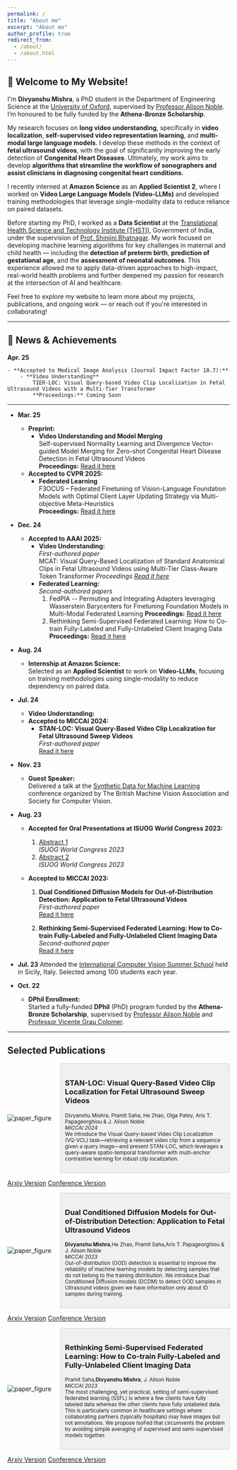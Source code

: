 ```yaml
---
permalink: /
title: "About me"
excerpt: "About me"
author_profile: true
redirect_from: 
  - /about/
  - /about.html
---
```


## 📰 Welcome to My Website!

I'm **Divyanshu Mishra**, a PhD student in the Department of Engineering Science at the [University of Oxford](https://www.ox.ac.uk/), supervised by [Professor Alison Noble](https://ibme.ox.ac.uk/person/alison-noble/). I’m honoured to be fully funded by the **Athena-Bronze Scholarship**.

My research focuses on **long video understanding**, specifically in **video localization**, **self-supervised video representation learning**, and **multi-modal large language models**. I develop these methods in the context of **fetal ultrasound videos**, with the goal of significantly improving the early detection of **Congenital Heart Diseases**. Ultimately, my work aims to develop **algorithms that streamline the workflow of sonographers and assist clinicians in diagnosing congenital heart conditions**.

I recently interned at **Amazon Science** as an **Applied Scientist 2**, where I worked on **Video Large Language Models (Video-LLMs)** and developed training methodologies that leverage single-modality data to reduce reliance on paired datasets.

Before starting my PhD, I worked as a **Data Scientist** at the [Translational Health Science and Technology Institute (THSTI)](https://thsti.res.in/), Government of India, under the supervision of [Prof. Shinjini Bhatnagar](https://thsti.res.in/en/faculty-profile/Shinjini-Bhatanagar). My work focused on developing machine learning algorithms for key challenges in maternal and child health — including the **detection of preterm birth**, **prediction of gestational age**, and the **assessment of neonatal outcomes**. This experience allowed me to apply data-driven approaches to high-impact, real-world health problems and further deepened my passion for research at the intersection of AI and healthcare.

Feel free to explore my website to learn more about my projects, publications, and ongoing work — or reach out if you're interested in collaborating!


---
## 📰 News & Achievements

**Apr. 25**

    - **Accepted to Medical Image Analysis (Journal Impact Factor 10.7):**
        - **Video Understanding**  
            TIER-LOC: Visual Query-based Video Clip Localization in Fetal Ultrasound Videos with a Multi-Tier Transformer
            **Proceedings:** Coming Soon
---
- **Mar. 25**
    - **Preprint:** 
        - **Video Understanding and Model Merging**  
            Self-supervised Normality Learning and Divergence Vector-guided Model Merging for Zero-shot Congenital Heart Disease Detection in Fetal Ultrasound Videos  
            **Proceedings:** [Read it here](https://arxiv.org/pdf/2503.07799)
    - **Accepted to CVPR 2025:**
        - **Federated Learning**  
            F3OCUS – Federated Finetuning of Vision-Language Foundation Models with Optimal Client Layer Updating Strategy via Multi-objective Meta-Heuristics  
            **Proceedings:** [Read it here](https://arxiv.org/abs/2411.11912)
   

- **Dec. 24**
    - **Accepted to AAAI 2025:**
        - **Video Understanding:**  
          *First-authored paper*  
          MCAT: Visual Query-Based Localization of Standard Anatomical Clips in Fetal Ultrasound Videos using Multi-Tier Class-Aware Token Transformer
          *Proceedings [Read it here](https://ojs.aaai.org/index.php/AAAI/article/view/35047)*
        - **Federated Learning:**  
          *Second-authored papers*  
          1. FedPIA -- Permuting and Integrating Adapters leveraging Wasserstein Barycenters for Finetuning Foundation Models in Multi-Modal Federated Learning
             **Proceedings:** [Read it here](https://arxiv.org/abs/2412.14424)
          2. Rethinking Semi-Supervised Federated Learning: How to Co-train Fully-Labeled and Fully-Unlabeled Client Imaging Data
             **Proceedings:** [Read it here](https://link.springer.com/chapter/10.1007/978-3-031-43895-0_39)
    
- **Aug. 24**
    - **Internship at Amazon Science:**  
      Selected as an **Applied Scientist** to work on **Video-LLMs**, focusing on training methodologies using single-modality to reduce dependency on paired data.
    
- **Jul. 24**
    - **Video Understanding:**
    - **Accepted to MICCAI 2024:**
        - **STAN-LOC: Visual Query-Based Video Clip Localization for Fetal Ultrasound Sweep Videos**  
          *First-authored paper*  
          [Read it here](https://link.springer.com/chapter/10.1007/978-3-031-72083-3_69)
    
- **Nov. 23**
    - **Guest Speaker:**  
      Delivered a talk at the [Synthetic Data for Machine Learning](https://www.bmva.org/meetings/23-11-08-Synthetic%20Data%20for%20Machine%20Learning.html) conference organized by The British Machine Vision Association and Society for Computer Vision.
    
- **Aug. 23**
    - **Accepted for Oral Presentations at ISUOG World Congress 2023:**
        1. [Abstract 1](https://obgyn.onlinelibrary.wiley.com/doi/full/10.1002/uog.26323)  
           *ISUOG World Congress 2023*
        2. [Abstract 2](https://obgyn.onlinelibrary.wiley.com/doi/abs/10.1002/uog.26499)  
           *ISUOG World Congress 2023*
        
    - **Accepted to MICCAI 2023:**
        1. **Dual Conditioned Diffusion Models for Out-of-Distribution Detection: Application to Fetal Ultrasound Videos**  
           *First-authored paper*  
           [Read it here](https://link.springer.com/chapter/10.1007/978-3-031-43907-0_21)
        
        2. **Rethinking Semi-Supervised Federated Learning: How to Co-train Fully-Labeled and Fully-Unlabeled Client Imaging Data**  
           *Second-authored paper*  
           [Read it here](https://link.springer.com/chapter/10.1007/978-3-031-43895-0_39)
    
- **Jul. 23**
      Attended the [International Computer Vision Summer School](https://iplab.dmi.unict.it/icvss2023/Home) held in Sicily, Italy. Selected among 100 students each year.
    
- **Oct. 22**
    - **DPhil Enrollment:**  
      Started a fully-funded **DPhil** (PhD) program funded by the **Athena-Bronze Scholarship**, supervised by [Professor Alison Noble](https://ibme.ox.ac.uk/person/alison-noble/) and [Professor Vicente Grau Colomer](https://ibme.ox.ac.uk/person/vicente-grau-colomer/).



---
## Selected Publications
<section id="publications"> 
<style>
        /* Add some basic styling to arrange elements */
        .container {
            display: flex;
            align-items: center;
            justify-content: flex-start;
            gap: 20px;
        }

        .image {
            max-width: 300px; /* Adjust the width as needed */
        }

        .description-box {
            flex: 1; /* Allow the description box to grow to fill available space */
            background-color: #f0f0f0; /* Background color for the description box */
            padding: 10px;
            border: 1px solid #ccc;
        }
</style>
<div class="container">
        <img src="images/stanloc_image.webp" alt="paper_figure" class="image">
        <div class="description-box">
            <h3>STAN-LOC: Visual Query-Based Video Clip Localization for Fetal Ultrasound Sweep Videos</h3>
            <p><small>Divyanshu Mishra, Pramit Saha, He Zhao, Olga Patey, Aris T. Papageorghiou & J. Alison Noble  <br>
            <i>MICCAI 2024</i> <br>
            We introduce the Visual Query-based Video Clip Localization (VQ-VCL) task—retrieving a relevant video clip from a sequence given a query image—and present STAN-LOC, which leverages a query-aware spatio-temporal transformer with multi-anchor contrastive learning for robust clip localization.
            </small>
            </p>
        </div>
</div>

<a role="button" href="[arxiv_link]" class="btn btn-dark">Arxiv Version</a>     <a role="button" href="https://link.springer.com/chapter/10.1007/978-3-031-72083-3_69" class="btn btn-warning">Conference Version</a>

<div class="container">
        <img src="images/dcdm_figure.webp" alt="paper_figure" class="image">
        <div class="description-box">
            <h3>Dual Conditioned Diffusion Models for Out-of-Distribution Detection: Application to Fetal Ultrasound Videos</h3>
            <p><small><b>Divyanshu Mishra</b>,He Zhao, Pramit Saha,Aris T. Papageorghiou & J. Alison Noble <br>
            <i>MICCAI 2023</i> <br>
            Out-of-distribution (OOD) detection is essential to improve the reliability of machine learning models by detecting samples that do not belong to the training distribution. We introduce Dual Conditioned Diffusion models (DCDM) to detect OOD samples in Ultrasound videos given we have information only about ID samples during training.
            </small>
            </p>
        </div>
</div>

<a role="button" href="https://arxiv.org/pdf/2311.00469.pdf" class="btn btn-dark">Arxiv Version</a>     <a role="button" href="https://link.springer.com/chapter/10.1007/978-3-031-43907-0_21" class="btn btn-warning">Conference Version</a>

<div class="container">
        <img src="images/isofed.webp" alt="paper_figure" class="image">
        <div class="description-box">
            <h3>Rethinking Semi-Supervised Federated Learning: How to Co-train Fully-Labeled and Fully-Unlabeled Client Imaging Data</h3>
            <p><small>Pramit Saha,<b>Divyanshu Mishra</b>, J. Alison Noble <br>
            <i>MICCAI 2023</i> <br>
            The most challenging, yet practical, setting of semi-supervised federated learning (SSFL) is where a few clients have fully labeled data whereas the other clients have fully unlabeled data. This is particularly common in healthcare settings where collaborating partners (typically hospitals) may have images but not annotations. We propose IsoFed that circumvents the problem by avoiding simple averaging of supervised and semi-supervised models together. 
            </small>
            </p>
        </div>
</div>

<a role="button" href="https://arxiv.org/pdf/2310.18815v1.pdf" class="btn btn-dark">Arxiv Version</a>     <a role="button" href="https://link.springer.com/chapter/10.1007/978-3-031-43895-0_39" class="btn btn-warning">Conference Version</a>
</section>